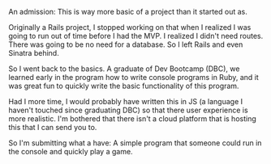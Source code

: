 An admission: This is way more basic of a project than it started out as. 

Originally a Rails project, I stopped working on that when I realized I was going to run out of time before I had the MVP. I realized I didn't need routes. There was going to be no need for a database. So I left Rails and even Sinatra behind. 

So I went back to the basics. A graduate of Dev Bootcamp (DBC), we learned early in the program how to write console programs in Ruby, and it was great fun to quickly write the basic functionality of this program.

Had I more time, I would probably have written this in JS (a language I haven't touched since graduating DBC) so that there user experience is more realistic. I'm bothered that there isn't a cloud platform that is hosting this that I can send you to. 

So I'm submitting what a have: A simple program that someone could run in the console and quickly play a game.
